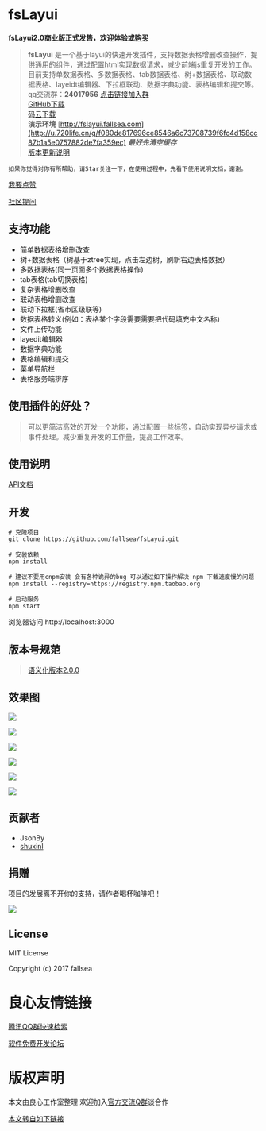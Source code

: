 # fsLayui

**fsLayui2.0商业版正式发售，欢迎体验或[购买](http://u.720life.cn/g/0e203dd76897934c3f142b87520fa98729a82fafbb8889cf30a1d9e4c5df3c47)**

> **fsLayui** 是一个基于layui的快速开发插件，支持数据表格增删改查操作，提供通用的组件，通过配置html实现数据请求，减少前端js重复开发的工作。目前支持单数据表格、多数据表格、tab数据表格、树+数据表格、联动数据表格、layeidt编辑器、下拉框联动、数据字典功能、表格编辑和提交等。  
qq交流群：**24017956** [点击链接加入群](http://u.720life.cn/g/55fcd4cfb32e35fc063cde71dfc8708f798990e2d593f00d193ecb7a18e6860a605ec8f3be4c4ecc19b3c63dc9205aca)  
> [GitHub下载](http://u.720life.cn/g/54145d0471d91890860f7f8463c03046a7b5acf2d9065bb44304bdeb9adf37e119ba111b6229da811f206def611040d1)   
[码云下载](http://u.720life.cn/g/2e71d0f0a5c601172267ba20d3a43c6e714acc27ef20439ab5c1de6a52bcaba85c163e467250563b2ac76f25e72b2ec3)  
> **演示环境** [http://fslayui.fallsea.com](http://u.720life.cn/g/f080de817696ce8546a6c73708739f6fc4d158cc87b1a5e0757882de7fa359ec) ***最好先清空缓存***  
> [版本更新说明](http://u.720life.cn/g/54145d0471d91890860f7f8463c03046a7b5acf2d9065bb44304bdeb9adf37e1fc75eb335cd9edf65340e3401a83aa44)  


`如果你觉得对你有所帮助，请Star关注一下，在使用过程中，先看下使用说明文档，谢谢。`

[我要点赞](http://u.720life.cn/g/3af817c5bf081df3449053a61af9e60855ddef63bf4ecfbad55401877338d06b7555febccba44c521301c9ec9b463658)


[社区提问](http://u.720life.cn/g/0e203dd76897934c3f142b87520fa9878b97cf75a1dc4c8df57b1d34e2499be5e13dd8a6284c84ffd89678001c6a6de1)

## 支持功能

* 简单数据表格增删改查
* 树+数据表格（树基于ztree实现，点击左边树，刷新右边表格数据）
* 多数据表格(同一页面多个数据表格操作)
* tab表格(tab切换表格)
* 复杂表格增删改查
* 联动表格增删改查
* 联动下拉框(省市区级联等)
* 数据表格转义(例如：表格某个字段需要需要把代码填充中文名称)
* 文件上传功能
* layedit编辑器
* 数据字典功能
* 表格编辑和提交
* 菜单导航栏
* 表格服务端排序

## 使用插件的好处？

> 可以更简洁高效的开发一个功能，通过配置一些标签，自动实现异步请求或事件处理。减少重复开发的工作量，提高工作效率。

## 使用说明

[API文档](http://u.720life.cn/g/a513c80af725bd4a0390f9b83a3631955c13bcb2e64f3e1e38fd874a9e90da6c)


## 开发

```
# 克隆项目
git clone https://github.com/fallsea/fsLayui.git

# 安装依赖
npm install

# 建议不要用cnpm安装 会有各种诡异的bug 可以通过如下操作解决 npm 下载速度慢的问题
npm install --registry=https://registry.npm.taobao.org

# 启动服务
npm start
```

浏览器访问 http://localhost:3000


## 版本号规范

> [语义化版本2.0.0](http://u.720life.cn/g/a513c80af725bd4a0390f9b83a3631956717e7c4b13eec93e281083582b7c438bb81a12b06e960fa0151653a135d996b54442c2f2c7ffc2db6a7faa6f182c4f9f82462aeedd799ccb2696b59960dd357)


## 效果图


![](src/images/2017-12-26_10-50-53.gif)

![](src/images/2017-12-20_17-29-51.gif)

![](src/images/2017-12-20_17-48-15.gif)

![](src/images/treeDatagrid.png)

![](src/images/multiDatagrid.png)

![](src/images/linkageDatagrid2.png)



## 贡献者

* JsonBy
* [shuxinl](http://u.720life.cn/g/54145d0471d91890860f7f8463c030466bd9cc4b3f8accc78f623ad129e9d439)

## 捐赠

项目的发展离不开你的支持，请作者喝杯咖啡吧！

![](src/images/zhifu.png)


## License

MIT License

Copyright (c) 2017 fallsea



 # 良心友情链接

[腾讯QQ群快速检索](http://u.720life.cn/s/8cf73f7c)

[软件免费开发论坛](http://u.720life.cn/s/bbb01dc0)

# 版权声明 

本文由良心工作室整理 欢迎加入[官方交流Q群](https://u.720life.cn/s/f2316816)谈合作

[本文转自如下链接](http://u.720life.cn/g/2e71d0f0a5c601172267ba20d3a43c6e750c02211875713aa4f527e0edbf5696d175a51ed1bc93d3832c59fec60dd49619a4018284d24e69150710b53a7197bd)